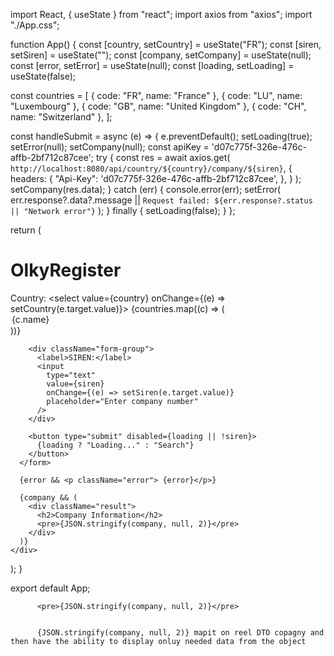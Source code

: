 import React, { useState } from "react";
import axios from "axios";
import "./App.css";

function App() {
  const [country, setCountry] = useState("FR");
  const [siren, setSiren] = useState("");
  const [company, setCompany] = useState(null);
  const [error, setError] = useState(null);
  const [loading, setLoading] = useState(false);

  const countries = [
    { code: "FR", name: "France" },
    { code: "LU", name: "Luxembourg" },
    { code: "GB", name: "United Kingdom" },
    { code: "CH", name: "Switzerland" },
  ];

  const handleSubmit = async (e) => {
    e.preventDefault();
    setLoading(true);
    setError(null);
    setCompany(null);
    const apiKey = 'd07c775f-326e-476c-affb-2bf712c87cee';
    try {
      const res = await axios.get(
        `http://localhost:8080/api/country/${country}/company/${siren}`, 
        {
          headers: {
            "Api-Key": 'd07c775f-326e-476c-affb-2bf712c87cee',
          },
        }
      );
      setCompany(res.data);
    } catch (err) {
      console.error(err);
      setError(
        err.response?.data?.message ||
          `Request failed: ${err.response?.status || "Network error"}`
      );
    } finally {
      setLoading(false);
    }
  };

  return (
    <div className="App">
      <h1>OlkyRegister </h1>
      <form onSubmit={handleSubmit}>
        <div className="form-group">
          <label>Country:</label>
          <select value={country} onChange={(e) => setCountry(e.target.value)}>
            {countries.map((c) => (
              <option key={c.code} value={c.code}>
                {c.name}
              </option>
            ))}
          </select>
        </div>

        <div className="form-group">
          <label>SIREN:</label>
          <input
            type="text"
            value={siren}
            onChange={(e) => setSiren(e.target.value)}
            placeholder="Enter company number"
          />
        </div>

        <button type="submit" disabled={loading || !siren}>
          {loading ? "Loading..." : "Search"}
        </button>
      </form>

      {error && <p className="error"> {error}</p>}

      {company && (
        <div className="result">
          <h2>Company Information</h2>
          <pre>{JSON.stringify(company, null, 2)}</pre>
        </div>
      )}
    </div>
  );
}

export default App;



          <pre>{JSON.stringify(company, null, 2)}</pre>


          {JSON.stringify(company, null, 2)} mapit on reel DTO copagny and then have the ability to display onluy needed data from the object
